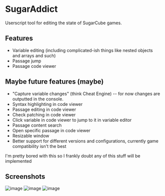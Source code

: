 # SugarAddict
Userscript tool for editing the state of SugarCube games.

## Features
- Variable editing (including complicated-ish things like nested objects and arrays and such)
- Passage jump
- Passage code viewer

## Maybe future features (maybe)
- "Capture variable changes" (think Cheat Engine) -- for now changes are outputted in the console.
- Syntax highlighting in code viewer
- Passage editing in code viewer
- Check patching in code viewer
- Click variable in code viewer to jump to it in variable editor
- Passage content search
- Open specific passage in code viewer
- Resizable window
- Better support for different versions and configurations, currently game compatibility isn't the best

I'm pretty bored with this so I frankly doubt any of this stuff will be implemented

## Screenshots
![image](https://user-images.githubusercontent.com/69319754/209257183-6ab03680-c8bb-493f-8f7e-252b510f1882.png)
![image](https://user-images.githubusercontent.com/69319754/209257258-2170fe96-61a1-4107-8eca-0bc3b44d6e2c.png)
![image](https://user-images.githubusercontent.com/69319754/209257402-4477bd0f-2cb3-45ea-b3c7-976eeeac7315.png)
